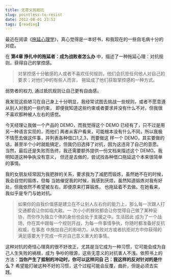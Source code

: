 ```yaml
---
title: 无意义的抵抗
slug: pointless-to-resist
date: 2012-08-01 23:52
tags: [reading]
---
```


最近在阅读《[拖延心理学][1]》，真心觉得是一本好书，和我现在的一些自毛病十分的对症。

在 **第4章 挣扎中的拖延者：成为战败者怎么办** 中，描述了一种拖延心理：对抗规则，获得自己的掌控感。

> 对掌控感十分敏感的人或者不喜欢任何规则，他们会抗拒任何他人对自己的要求；对他们中的有些人而言，
> 拖延成了他们获取掌控感的一种方式。

弱势者的权力, 通过抵抗规则让自己更有自由感。

我发现这些陋习在自己身上十分明显，我经常试图去挑战一些规则，或者不愿意遵从别人对我的一些约束，
即便我知道这些约束或者要求并没有什么不对，但我很不喜欢那种被人左右的感觉。

今天经理让我做一个产品的 DEMO，而我觉得这个 DEMO 已经有了，只不过是用另一种语言实现的，而他们
两者从客户看来，可能根本没有什么不同，所以我极不情愿去做这件事，并列表各种借口1,2,3，而要做这
样一个 DEMO，其实要做的话，甚至半个小时就能搞定，但我仍旧选择了对抗，因为这违背了自己的意愿。
当然，最后还是失败而告终，我还需要额外提供一份文档来描述这个 DEMO。我明知道这种争执没有意义，
但还是去做的，尝试找各种借口拖延这个本来很简单的事情。

我的女朋友经常因为我肥胖的关系，要求我为了减肥而锻炼，虽然她不在的时候，我会自觉的锻炼，但每
当她催促我的时候，我感到厌烦，虽然知道锻炼对我有好处，但我依然不希望被左右，即便原来打算锻炼，
也拖延着不去做。在她看来，我似乎是专门与她对抗。

> 如果你的自我价值感是建立在不让别人左右你的能力上，那么每一次跟人打交通都会让你如临大敌。一
> 次小小的挫败都会让你觉得自己做了某种妥协，而你作为独立个体的身份也会处于支援之中。生活因此
> 成为了一个战场，你在其中跟每一个规则开战，为每一件事情争执，你随时都准备好反抗权威，在事态
> 中施加自己的影响力。从失败对方或者抗拒对方中你获得的满足感要大于完成一件对自己意义重大的事情。

这种对抗的奇怪心理真的很不好改正，尤其是当它成为一种习惯，它可能会成为自己人生失败的祸根，成为
争吵的根源，这些无意义的对抗害人不浅。依照书上的方法：**当你产生了抵制的冲动时，你可以这样问自
己：我这样的反对针对的是什么？** 希望能打破这种不好的习惯，这个过程可能会反覆，曲折，但是必须去实践。

[1]: http://book.douban.com/subject/4180711/
